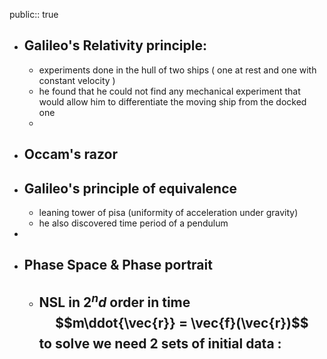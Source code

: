 public:: true

- ## Galileo's Relativity principle:
	- experiments done in the hull of two ships ( one at rest and one with constant velocity )
	- he found that he could not find any mechanical experiment that would allow him to differentiate the moving ship from the docked one
	-
- ## Occam's razor
- ## Galileo's principle of equivalence
	- leaning tower of pisa (uniformity of acceleration under gravity)
	- he also discovered time period of a pendulum
-
- ## Phase Space & Phase portrait
	- NSL in 2$^nd$ order in time 
	  $$m\ddot{\vec{r}} = \vec{f}(\vec{r})$$
	  to solve we need 2 sets of initial data :
		-